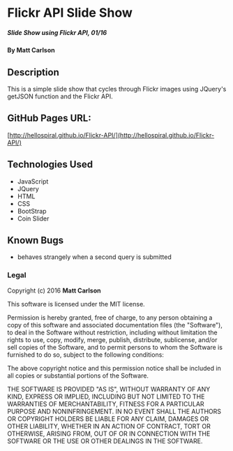 # Flickr API Slide Show

##### Slide Show using Flickr API, 01/16

#### By **Matt Carlson**

## Description

This is a simple slide show that cycles through Flickr images using JQuery's getJSON function and the Flickr API.

## GitHub Pages URL:

[http://hellospiral.github.io/Flickr-API/](http://hellospiral.github.io/Flickr-API/)

## Technologies Used

* JavaScript
* JQuery
* HTML
* CSS
* BootStrap
* Coin Slider 

## Known Bugs

* behaves strangely when a second query is submitted

### Legal

Copyright (c) 2016 **Matt Carlson**

This software is licensed under the MIT license.

Permission is hereby granted, free of charge, to any person obtaining a copy
of this software and associated documentation files (the "Software"), to deal
in the Software without restriction, including without limitation the rights
to use, copy, modify, merge, publish, distribute, sublicense, and/or sell
copies of the Software, and to permit persons to whom the Software is
furnished to do so, subject to the following conditions:

The above copyright notice and this permission notice shall be included in
all copies or substantial portions of the Software.

THE SOFTWARE IS PROVIDED "AS IS", WITHOUT WARRANTY OF ANY KIND, EXPRESS OR
IMPLIED, INCLUDING BUT NOT LIMITED TO THE WARRANTIES OF MERCHANTABILITY,
FITNESS FOR A PARTICULAR PURPOSE AND NONINFRINGEMENT. IN NO EVENT SHALL THE
AUTHORS OR COPYRIGHT HOLDERS BE LIABLE FOR ANY CLAIM, DAMAGES OR OTHER
LIABILITY, WHETHER IN AN ACTION OF CONTRACT, TORT OR OTHERWISE, ARISING FROM,
OUT OF OR IN CONNECTION WITH THE SOFTWARE OR THE USE OR OTHER DEALINGS IN
THE SOFTWARE.
